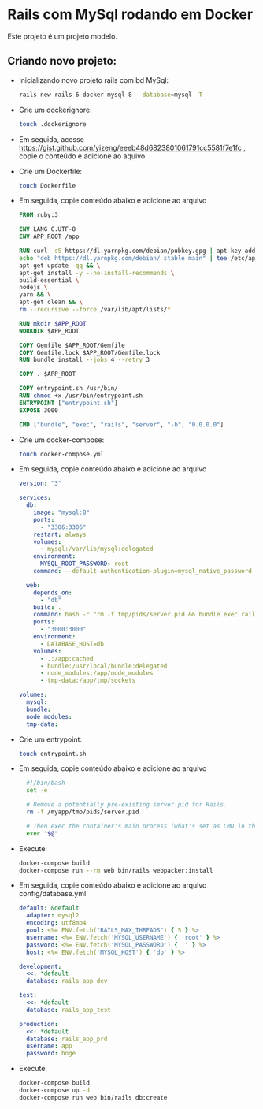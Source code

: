 # Rails com MySql rodando em Docker

Este projeto é um projeto modelo.

## Criando novo projeto:

- Inicializando novo projeto rails com bd MySql:

  ```sh
  rails new rails-6-docker-mysql-8 --database=mysql -T
  ```

- Crie um dockerignore:

  ```sh
  touch .dockerignore
  ```

- Em seguida, acesse https://gist.github.com/yizeng/eeeb48d6823801061791cc5581f7e1fc , copie o conteúdo e adicione ao aquivo

- Crie um Dockerfile:

  ```sh
  touch Dockerfile
  ```

- Em seguida, copie conteúdo abaixo e adicione ao arquivo

  ```dockerfile
  FROM ruby:3

  ENV LANG C.UTF-8
  ENV APP_ROOT /app

  RUN curl -sS https://dl.yarnpkg.com/debian/pubkey.gpg | apt-key add - && \
  echo "deb https://dl.yarnpkg.com/debian/ stable main" | tee /etc/apt/sources.list.d/yarn.list && \
  apt-get update -qq && \
  apt-get install -y --no-install-recommends \
  build-essential \
  nodejs \
  yarn && \
  apt-get clean && \
  rm --recursive --force /var/lib/apt/lists/*

  RUN mkdir $APP_ROOT
  WORKDIR $APP_ROOT

  COPY Gemfile $APP_ROOT/Gemfile
  COPY Gemfile.lock $APP_ROOT/Gemfile.lock
  RUN bundle install --jobs 4 --retry 3

  COPY . $APP_ROOT

  COPY entrypoint.sh /usr/bin/
  RUN chmod +x /usr/bin/entrypoint.sh
  ENTRYPOINT ["entrypoint.sh"]
  EXPOSE 3000

  CMD ["bundle", "exec", "rails", "server", "-b", "0.0.0.0"]
  ```

- Crie um docker-compose:

  ```sh
  touch docker-compose.yml
  ```

- Em seguida, copie conteúdo abaixo e adicione ao arquivo

  ```yaml
  version: "3"

  services:
    db:
      image: "mysql:8"
      ports:
        - "3306:3306"
      restart: always
      volumes:
        - mysql:/var/lib/mysql:delegated
      environment:
        MYSQL_ROOT_PASSWORD: root
      command: --default-authentication-plugin=mysql_native_password

    web:
      depends_on:
        - "db"
      build: .
      command: bash -c "rm -f tmp/pids/server.pid && bundle exec rails s -p 3000 -b '0.0.0.0'"
      ports:
        - "3000:3000"
      environment:
        - DATABASE_HOST=db
      volumes:
        - .:/app:cached
        - bundle:/usr/local/bundle:delegated
        - node_modules:/app/node_modules
        - tmp-data:/app/tmp/sockets

  volumes:
    mysql:
    bundle:
    node_modules:
    tmp-data:
  ```

- Crie um entrypoint:

  ```sh
  touch entrypoint.sh
  ```

- Em seguida, copie conteúdo abaixo e adicione ao arquivo

  ```sh
    #!/bin/bash
    set -e

    # Remove a potentially pre-existing server.pid for Rails.
    rm -f /myapp/tmp/pids/server.pid

    # Then exec the container's main process (what's set as CMD in the Dockerfile).
    exec "$@"
  ```

- Execute:

  ```sh
  docker-compose build
  docker-compose run --rm web bin/rails webpacker:install
  ```

- Em seguida, copie conteúdo abaixo e adicione ao arquivo config/database.yml

  ```yaml
  default: &default
    adapter: mysql2
    encoding: utf8mb4
    pool: <%= ENV.fetch("RAILS_MAX_THREADS") { 5 } %>
    username: <%= ENV.fetch('MYSQL_USERNAME') { 'root' } %>
    password: <%= ENV.fetch('MYSQL_PASSWORD') { '' } %>
    host: <%= ENV.fetch('MYSQL_HOST') { 'db' } %>

  development:
    <<: *default
    database: rails_app_dev

  test:
    <<: *default
    database: rails_app_test

  production:
    <<: *default
    database: rails_app_prd
    username: app
    password: hoge
  ```

- Execute:

  ```sh
  docker-compose build
  docker-compose up -d
  docker-compose run web bin/rails db:create
  ```
